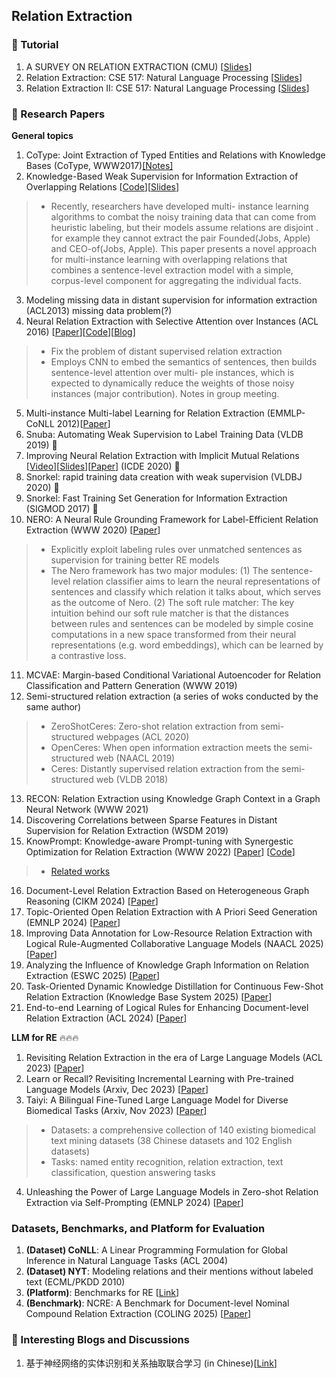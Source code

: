 ## Relation Extraction

### 📝 Tutorial
1. A SURVEY ON RELATION EXTRACTION (CMU) [[Slides](http://www.cs.cmu.edu/~nbach/papers/A-survey-on-Relation-Extraction-Slides.pdf)]
2. Relation Extraction: CSE 517: Natural Language Processing [[Slides](https://courses.cs.washington.edu/courses/cse517/13wi/slides/cse517wi13-RelationExtraction.pdf)]
3. Relation Extraction II: CSE 517: Natural Language Processing [[Slides](https://courses.cs.washington.edu/courses/cse517/13wi/slides/cse517wi13-RelationExtractionII.pdf)]

### 📝 Research Papers
__General topics__
1. CoType: Joint Extraction of Typed Entities and Relations with Knowledge Bases (CoType, WWW2017)[[Notes]](
https://blog.csdn.net/hqc888688/article/details/73559365)
2. Knowledge-Based Weak Supervision for Information Extraction of Overlapping Relations [[Code](http://aiweb.cs.washington.edu/ai/raphaelh/mr/)][[Slides](https://www.slideserve.com/anila/knowledge-based-weak-supervision-for-information-extraction-of-overlapping-relations)]
> * Recently, researchers have developed multi- instance learning algorithms to combat the noisy training data that can come from heuristic labeling, but their models assume relations are disjoint . for example they cannot extract the pair Founded(Jobs, Apple) and CEO-of(Jobs, Apple). This paper presents a novel approach for multi-instance learning with overlapping relations that combines a sentence-level extraction model with a simple, corpus-level component for aggregating the individual facts. 
3. Modeling missing data in distant supervision for information extraction (ACL2013) missing data problem(?)
4. Neural Relation Extraction with Selective Attention over Instances (ACL 2016) [[Paper](http://www.aclweb.org/anthology/P16-1200)][[Code](https://github.com/thunlp/OpenNRE)][[Blog](https://zhuanlan.zhihu.com/p/22666876)]
> * Fix the problem of distant supervised relation extraction
> * Employs CNN to embed the semantics of sentences, then builds sentence-level attention over multi- ple instances, which is expected to dynamically reduce the weights of those noisy instances (major contribution). Notes in group meeting.
5. Multi-instance Multi-label Learning for Relation Extraction (EMMLP-CoNLL 2012)[[Paper](https://www.aclweb.org/anthology/D12-1042)]
6. Snuba: Automating Weak Supervision to Label Training Data (VLDB 2019) 🌟
7. Improving Neural Relation Extraction with Implicit Mutual Relations [[Video](https://www.google.com/url?q=https://drive.google.com/open?id%3D1Ksh1lBwJ0V2nopiLoh-Uk5eofJW6uRrA&sa=D&ust=1587488616483000&usg=AFQjCNEPrROfm72JmChuKgls7cAo2fniOA)][[Slides](https://www.google.com/url?q=https://drive.google.com/open?id%3D1hIfhz0qfPu9p44kWfhhywj_D8EF9eGX5&sa=D&ust=1587488616483000&usg=AFQjCNFpDtYPPYI16sI05NBwoLqUt8jtog)][[Paper](https://conferences.computer.org/icde/2020/pdfs/ICDE2020-5acyuqhpJ6L9P042wmjY1p/290300b021/290300b021.pdf)] (ICDE 2020) 🌟
8. Snorkel: rapid training data creation with weak supervision (VLDBJ 2020) 🌟
9. Snorkel: Fast Training Set Generation for Information Extraction (SIGMOD 2017) 🌟
10. NERO: A Neural Rule Grounding Framework for Label-Efficient Relation Extraction (WWW 2020) [[Paper](https://dl.acm.org/doi/pdf/10.1145/3366423.3380282)]
> * Explicitly exploit labeling rules over unmatched sentences as supervision for training better RE models
> * The Nero framework has two major modules: (1) The sentence-level relation classifier aims to learn the neural representations of sentences and classify which relation it talks about, which serves as the outcome of Nero. (2) The soft rule matcher: The key intuition behind our soft rule matcher is that the distances between rules and sentences can be modeled by simple cosine computations in a new space transformed from their neural representations (e.g. word embeddings), which can be learned by a contrastive loss. 
11. MCVAE: Margin-based Conditional Variational Autoencoder for Relation Classification and Pattern Generation (WWW 2019)
12. Semi-structured relation extraction (a series of woks conducted by the same author)
> * ZeroShotCeres: Zero-shot relation extraction from semi-structured webpages (ACL 2020)
> * OpenCeres: When open information extraction meets the semi-structured web (NAACL 2019)
> * Ceres: Distantly supervised relation extraction from the semi-structured web (VLDB 2018)
13. RECON: Relation Extraction using Knowledge Graph Context in a Graph Neural Network (WWW 2021)
14. Discovering Correlations between Sparse Features in Distant Supervision for Relation Extraction (WSDM 2019)
15. KnowPrompt: Knowledge-aware Prompt-tuning with Synergestic Optimization for Relation Extraction (WWW 2022) [[Paper](https://arxiv.org/abs/2104.07650)] [[Code](https://github.com/zjunlp/KnowPrompt)]
> * [Related works](https://github.com/thunlp/PromptPapers)
16. Document-Level Relation Extraction Based on Heterogeneous Graph Reasoning (CIKM 2024) [[Paper](https://dl.acm.org/doi/abs/10.1145/3627673.3679899)]
17. Topic-Oriented Open Relation Extraction with A Priori Seed Generation (EMNLP 2024) [[Paper](https://aclanthology.org/2024.emnlp-main.766.pdf)]
18. Improving Data Annotation for Low-Resource Relation Extraction with Logical Rule-Augmented Collaborative Language Models (NAACL 2025) [[Paper](https://aclanthology.org/2025.naacl-long.70/)]
19. Analyzing the Influence of Knowledge Graph Information on Relation Extraction (ESWC 2025) [[Paper](https://link.springer.com/chapter/10.1007/978-3-031-94575-5_25)]
20. Task-Oriented Dynamic Knowledge Distillation for Continuous Few-Shot Relation Extraction (Knowledge Base System 2025) [[Paper](https://www.sciencedirect.com/science/article/pii/S0950705125009591)]
21. End-to-end Learning of Logical Rules for Enhancing Document-level Relation Extraction (ACL 2024) [[Paper](https://aclanthology.org/anthology-files/pdf/acl/2024.acl-long.391.pdf)]

__LLM for RE__ 🔥🔥🔥
1. Revisiting Relation Extraction in the era of Large Language Models (ACL 2023) [[Paper](https://aclanthology.org/2023.acl-long.868.pdf)]
2. Learn or Recall? Revisiting Incremental Learning with Pre-trained Language Models (Arxiv, Dec 2023) [[Paper](https://arxiv.org/pdf/2312.07887v1.pdf)]
3. Taiyi: A Bilingual Fine-Tuned Large Language Model for Diverse Biomedical Tasks (Arxiv, Nov 2023) [[Paper](https://arxiv.org/vc/arxiv/papers/2311/2311.11608v1.pdf)]
> * Datasets: a comprehensive collection of 140 existing biomedical text mining datasets (38 Chinese datasets and 102 English datasets)
> * Tasks: named entity recognition, relation extraction, text classification, question answering tasks
4. Unleashing the Power of Large Language Models in Zero-shot Relation Extraction via Self-Prompting (EMNLP 2024) [[Paper](https://aclanthology.org/2024.findings-emnlp.769.pdf)]

### Datasets, Benchmarks, and Platform for Evaluation
1. __(Dataset) CoNLL__: A Linear Programming Formulation for Global Inference in Natural Language Tasks (ACL 2004)
2. __(Dataset) NYT__: Modeling relations and their mentions without labeled text (ECML/PKDD 2010)
3. __(Platform)__: Benchmarks for RE [[Link](https://paperswithcode.com/task/relation-extraction/latest)]
4. __(Benchmark)__: NCRE: A Benchmark for Document-level Nominal Compound Relation Extraction (COLING 2025) [[Paper](https://aclanthology.org/2025.coling-main.701/)]

### 💬 Interesting Blogs and Discussions
1. 基于神经网络的实体识别和关系抽取联合学习 (in Chinese)[[Link](https://www.cnblogs.com/robert-dlut/p/7710735.html)]
